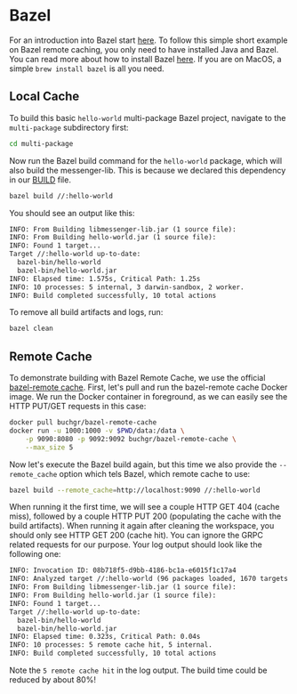 # Bazel

For an introduction into Bazel start [here](https://bazel.build/).
To follow this simple short example on Bazel remote caching, you only need to have installed Java and Bazel. You can read more about how to install Bazel [here](https://bazel.build/install). If you are on MacOS, a simple `brew install bazel` is all you need.

## Local Cache

To build this basic `hello-world` multi-package Bazel project, navigate to the `multi-package` subdirectory first:
```bash
cd multi-package
```

Now run the Bazel build command for the `hello-world` package, which will also build the messenger-lib. This is because we declared this dependency in our [BUILD](multi-package/BUILD) file.
```bash
bazel build //:hello-world
```

You should see an output like this:
```txt
INFO: From Building libmessenger-lib.jar (1 source file):
INFO: From Building hello-world.jar (1 source file):
INFO: Found 1 target...
Target //:hello-world up-to-date:
  bazel-bin/hello-world
  bazel-bin/hello-world.jar
INFO: Elapsed time: 1.575s, Critical Path: 1.25s
INFO: 10 processes: 5 internal, 3 darwin-sandbox, 2 worker.
INFO: Build completed successfully, 10 total actions
```

To remove all build artifacts and logs, run:
```bash
bazel clean
```

## Remote Cache
To demonstrate building with Bazel Remote Cache, we use the official [bazel-remote cache](https://github.com/buchgr/bazel-remote).
First, let's pull and run the bazel-remote cache Docker image. We run the Docker container in foreground, as we can easily see the HTTP PUT/GET requests in this case:
```bash
docker pull buchgr/bazel-remote-cache
docker run -u 1000:1000 -v $PWD/data:/data \
	-p 9090:8080 -p 9092:9092 buchgr/bazel-remote-cache \
	--max_size 5
```

Now let's execute the Bazel build again, but this time we also provide the `--remote_cache` option which tels Bazel, which remote cache to use:
```bash
bazel build --remote_cache=http://localhost:9090 //:hello-world
```

When running it the first time, we will see a couple HTTP GET 404 (cache miss), followed by a couple HTTP PUT 200 (populating the cache with the build artifacts).
When running it again after cleaning the workspace, you should only see HTTP GET 200 (cache hit). You can ignore the GRPC related requests for our purpose.
Your log output should look like the following one:
```txt
INFO: Invocation ID: 08b718f5-d9bb-4186-bc1a-e6015f1c17a4
INFO: Analyzed target //:hello-world (96 packages loaded, 1670 targets configured).
INFO: From Building libmessenger-lib.jar (1 source file):
INFO: From Building hello-world.jar (1 source file):
INFO: Found 1 target...
Target //:hello-world up-to-date:
  bazel-bin/hello-world
  bazel-bin/hello-world.jar
INFO: Elapsed time: 0.323s, Critical Path: 0.04s
INFO: 10 processes: 5 remote cache hit, 5 internal.
INFO: Build completed successfully, 10 total actions
```

Note the `5 remote cache hit` in the log output. The build time could be reduced by about 80%!